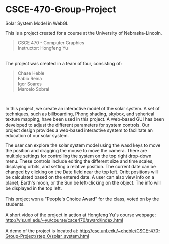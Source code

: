 # CSCE-470-Group-Project
Solar System Model in WebGL

This is a project created for a course at the University of Nebraska-Lincoln.<br>
<blockquote>
CSCE 470 - Computer Graphics<br>
Instructor: Hongfeng Yu<br>
</blockquote><br>
The project was created in a team of four, consisting of:<br>
<blockquote>
Chase Heble<br>
Fabio Reina<br>
Igor Soares<br>
Marcelo Sobral<br>
</blockquote><br>

In this project, we create an interactive model of the solar system. A set of techniques, such as billboarding, Phong shading, skybox, and spherical texture mapping, have been used in this project. A web-based GUI has been developed to adjust the different parameters for system controls. Our project design provides a web-based interactive system to facilitate an education of our solar system.<br>

The user can explore the solar system model using the wasd keys to move the position and dragging the mouse to move the camera. There are multiple settings for controlling the system on the top right drop-down menu. These controls include editing the different size and time scales, displaying orbits, and setting a relative position. The current date can be changed by clicking on the Date field near the top left. Oribt positions will be calculated based on the entered date. A user can also view info on a planet, Earth's moon, or the Sun be left-clicking on the object. The info will be displayed in the top left.<br>
<br>
This project won a "People's Choice Award" for the class, voted on by the students.<br>
<br>
A short video of the project in action at Hongfeng Yu's course webpage: http://vis.unl.edu/~yu/course/csce470/award/index.html<br>
<br>
A demo of the project is located at: http://cse.unl.edu/~cheble/CSCE-470-Group-Project/step_0/solar_system.html
